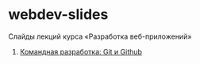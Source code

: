 # webdev-slides
Слайды лекций курса «Разработка веб-приложений»

1. [Командная разработка: Git и Github](https://urfu-2015.github.io/webdev-slides/1-1-teamwork-git-github)


